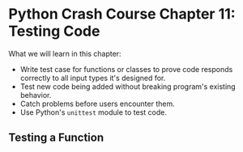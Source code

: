 # Python Crash Course Chapter 11: Testing Code

What we will learn in this chapter:

* Write test case for functions or classes to prove code responds correctly to all input types it's designed for.
* Test new code being added without breaking program's existing behavior.
* Catch problems before users encounter them.
* Use Python's `unittest` module to test code.

## Testing a Function
